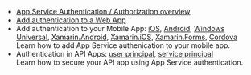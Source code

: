 * [App Service Authentication / Authorization overview](/documentation/articles/app-service-authentication-overview/)
* [Add authentication to a Web App](/documentation/articles/app-service-web-get-started-2/#authenticate-your-users)
* Add authentication to your Mobile App: [iOS][ios-get-started-users], [Android][android-get-started-users], [Windows Universal][windows-get-started-users], [Xamarin.Android][xamarin-android-get-started-users], [Xamarin.iOS][xamarin-ios-get-started-users], [Xamarin.Forms][xamarin-forms-get-started-users], [Cordova][cordova-get-started-users]  
  Learn how to add App Service authenication to your mobile app.
* Authentication in API Apps: [user principal](/documentation/articles/app-service-api-dotnet-user-principal-auth/), [service principal](/documentation/articles/app-service-api-dotnet-service-principal-auth/)  
  Learn how to secure your API app using App Service authentication.

[android-get-started-users]: /documentation/articles/app-service-mobile-android-get-started-users/
[cordova-get-started-users]: /documentation/articles/app-service-mobile-cordova-get-started-users/
[windows-get-started-users]: /documentation/articles/app-service-mobile-windows-store-dotnet-get-started-users/
[xamarin-ios-get-started-users]: /documentation/articles/app-service-mobile-xamarin-ios-get-started-users/
[xamarin-android-get-started-users]: /documentation/articles/app-service-mobile-xamarin-android-get-started-users/
[ios-get-started-users]: /documentation/articles/app-service-mobile-ios-get-started-users/
[xamarin-forms-get-started-users]: /documentation/articles/app-service-mobile-xamarin-forms-get-started-users/
